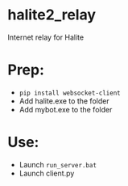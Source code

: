 # halite2_relay
Internet relay for Halite

# Prep:

* `pip install websocket-client`
* Add halite.exe to the folder
* Add mybot.exe to the folder

# Use:

* Launch `run_server.bat`
* Launch client.py
